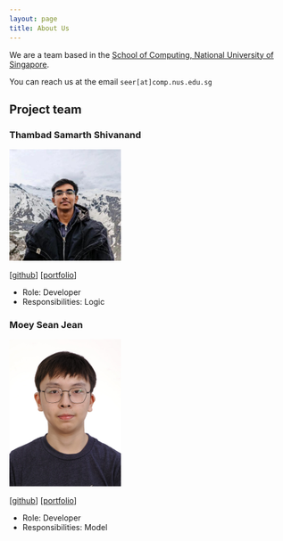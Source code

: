 ```yaml
---
layout: page
title: About Us
---
```


We are a team based in the [School of Computing, National University of Singapore](https://www.comp.nus.edu.sg).

You can reach us at the email `seer[at]comp.nus.edu.sg`

## Project team

### Thambad Samarth Shivanand

<img src="images/samthambad.png" width="200px">

[[github](https://github.com/samthambad)]
[[portfolio](team/samthambad.md)]

* Role: Developer
* Responsibilities: Logic

### Moey Sean Jean

<img src="images/moeyseanjean.png" width="200px">

[[github](https://github.com/moeyseanjean)]
[[portfolio](team/moeyseanjean.md)]

* Role: Developer
* Responsibilities: Model
